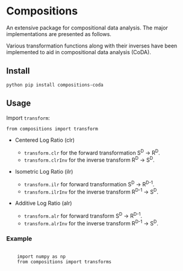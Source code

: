 # Compositions

An extensive package for compositional data analysis. The major implementations are presented as follows.

Various transformation functions along with their inverses have been implemented to aid in compositional data analysis (CoDA).

## Install

<pre><code>python pip install compositions-coda</code></pre>

## Usage

Import ```transform```:

<pre><code>from compositions import transform</code></pre>

- Centered Log Ratio (clr)
  - ```transform.clr``` for the forward transformation S<sup>D</sup> &#8594; R<sup>D</sup>.
  - ```transform.clrInv``` for the inverse transform R<sup>D</sup> &#8594; S<sup>D</sup>.

- Isometric Log Ratio (ilr)
  - ```transform.ilr``` for forward transformation S<sup>D</sup> &#8594; R<sup>D-1</sup>.
  - ```transform.ilrInv``` for the inverse transform R<sup>D-1</sup> &#8594; S<sup>D</sup>.
  
- Additive Log Ratio (alr)
  - ```transform.alr``` for forward transform S<sup>D</sup> &#8594; R<sup>D-1</sup>.
  - ```transform.alrInv``` for the inverse transform R<sup>D-1</sup> &#8594; S<sup>D</sup>.

### Example

<pre>
<code>
	import numpy as np
	from compositions import transforms
</code>
</pre>
